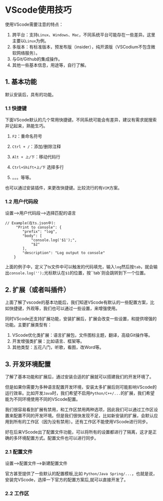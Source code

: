 # VScode使用技巧

使用VScode需要注意的特点：

1. 跨平台：支持`Linux`、`Windows`、`Mac`，不同系统平台可能存在一些差异。这里主要以`Linux`为例。
2. 多版本：有标准版本，预发布版（insider），纯开源版（VSCodium不包含微软网络服务）。
3. 与Git/Github的集成操作。
4. 其他一些基本信息，用途等，自行了解。

## 1. 基本功能

默认安装后，具有的功能。

### 1.1 快捷键

下面VScode默认的几个常用快捷键。不同系统可能会有差异，建议有需求就搜索并记起来，熟能生巧。

1. `F2`：重命名符号

2. `Ctrl + /`：添加/删除注释

3. `Alt + 上/下`：移动代码行

4. `Ctrl+Shift+上/下`      选择多行

5. 。。。等等。

也可以通过安装插件，来更改快捷键。比较流行的有`VIM`方案。

### 1.2 用户代码段

设置-->用户代码段-->选择匹配的语言

```
// Example(在ts.json中):
	 "Print to console": {
	 	"prefix": "log",
	 	"body": [
	 		"console.log('$1');",
			"$2"
		],
		"description": "Log output to console"
	}
```

上面的例子中，定义了ts文件中可以触发的代码填充，输入`log`然后按`tab`，就会输出`console.log('');`光标默认在`$1`的位置，按``tab`则会跳转到下一个位置。

## 2. 扩展（或者叫插件）

上面了解了vscode的基本功能后，我们知道VScode有默认的一些配置方案，比如快捷键，外观等，我们也可以通过一些设置，来增强使用。

同时VScode还支持扩展功能，安装扩展后，扩展会改变一些设置，和提供增强的功能。主要扩展类型有：

1. VScode优化类扩展：语言扩展包，文件图标主题，翻译，高级Git操作等。
2. 开发增强类扩展：比如语言、框架等。
3. 其他类型：五花八门，听歌，看图，改Word等。

## 3. 开发环境配置

了解了基本功能和扩展后，通过安装合适的扩展就可以搭建我们的开发环境了。

但是如果你需要为多种语言配置开发环境，安装太多扩展后则可能影响VScode的运行效率。比如开发`Java`时，我们希望不启用`Python/C++/...`的扩展，我们希望能为不同环境使用不同的VScode配置。

我们很容易看到扩展有禁用，和工作区禁用两种选项，因此我们可以通过工作区设置来配置不同的开发环境。但是我们很快发现不足，比如新安装的扩展，会默认应用到所有的工作区（因为没有禁用）。还有工作区不能使用VScode进行同步。

好在后来VScode出了配置文件功能，可以将所有的设置都进行了隔离，这才是正确的多环境配置方式。配置文件也可以进行同步。

### 2.1 配置文件

设置-->配置文件-->新建配置文件

官方甚至提供了一些默认的配置模板,比如 `Python/Java Spring/...`，也就是说，安装完VScode，选择一下官方的配置方案后,就可以直接开发了。

### 2.2 工作区


